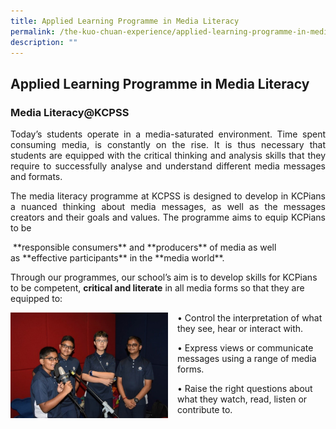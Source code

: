```yaml
---
title: Applied Learning Programme in Media Literacy
permalink: /the-kuo-chuan-experience/applied-learning-programme-in-media-literacy/
description: ""
---
```

## Applied Learning Programme in Media Literacy


### Media Literacy@KCPSS


<p align="justify">Today’s students operate in a media-saturated environment. Time spent consuming media, is constantly on the rise. It is thus necessary that students are equipped with the critical thinking and analysis skills that they require to successfully analyse and understand different media messages and formats.</p>

<p align="justify">The media literacy programme at KCPSS is designed to develop in KCPians a nuanced thinking about media messages, as well as the messages creators and their goals and values. The programme aims to equip KCPians to be</p> **responsible consumers** and **producers** of media as well as **effective participants** in the **media world**.

Through our programmes, our school’s aim is to develop skills for KCPians to be competent, **critical and literate** in all media forms so that they are equipped to:


<img src="/images/The%20Kuo%20Chuan%20Experience/ALP%20In%20Media%20Literacy/ALP%20in%20Media%20Literacy.jpg" style="width:50%;margin-right:15px;" align = "left">

• Control the interpretation of what they see, hear or interact with.

• Express views or communicate messages using a range of media forms.

• Raise the right questions about what they watch, read, listen or contribute to.
	
